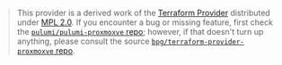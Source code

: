 > This provider is a derived work of the [Terraform Provider](https://github.com/bpg/terraform-provider-proxmoxve)
> distributed under [MPL 2.0](https://www.mozilla.org/en-US/MPL/2.0/). If you encounter a bug or missing feature,
> first check the [`pulumi/pulumi-proxmoxve` repo](https://github.com/pulumi/pulumi-proxmoxve/issues); however, if that doesn't turn up anything,
> please consult the source [`bpg/terraform-provider-proxmoxve` repo](https://github.com/bpg/terraform-provider-proxmoxve/issues).
